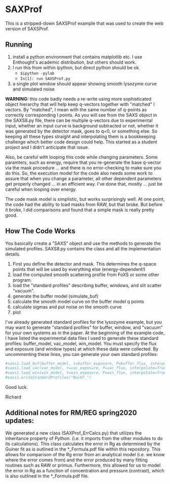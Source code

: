 # SAXProf
This is a stripped-down SAXSProf example that was used to create the web version of SAXSProf.

## Running
1. install a python environment that contains matplotlib etc. I use Enthought's academic distribution, but others should work.
2. I run this from within ipython, but direct python should be ok.
    * `$ipython -pylab`
	* `In[1]: run SAXSProf.py`
3. a single plot window should appear showing smooth lysozyme curve and simulated noise

**WARNING:** this code badly needs a re-write using more sophisticated object hierarchy that will help keep q-vectors together with "matched" I vectors. By "matched", I mean with the same number of q-points as correctly corresponding I points. As you will see from the SAXS object in the SAXS8.py file, there can be multiple q-vectors due to experimental input, whether an input curve is background subtracted or not, whether it was generated by the detector mask, goes to q=0, or something else. So keeping all these types straight and interpolating them is a bookkeeping challenge which better code design could help. This started as a student project and I didn't anticipate that issue. 

Also, be careful with looping this code while changing parameters. Some paramters, such as energy, require that you re-generate the base q-vector via the mask procedure ... and there is no error-checking to make sure you do this. So, the execution model for the code also needs some work to assure that when you change a parameter, all other dependent parameters get properly changed ... in an efficient way. I've done that, mostly ... just be careful when looping over energy.

The code mask model is simplistic, but works surprisingly well. At one point, the code had the ability to load masks from RAW, but that broke. But before it broke, I did comparisons and found that a simple mask is really pretty good.

## How The Code Works
You basically create a "SAXS" object and use the methods to generate the simulated profiles. SAXS8.py contains the class and all the implementation details.

1. First you define the detector and mask. This determines the q-space points that will be used by everything else (energy-dependent!)
2. load the computed smooth scattering profile from FoXS or some other program. 
3. load the "standard profiles" describing buffer, windows, and slit scatter "vacuum".
4. generate the buffer model (simulate_buf)
5. calculate the smooth model curve on the buffer model q points
6. calculate sigmas and put noise on the smooth curve
7. plot

  I've already generated standard profiles for the lysozyme example, but you may want to generate
  "standard profiles" for buffer, window, and "vacuum" for your own systems as in the paper.
  At the beginning of the example code, I have listed the experimental data files
  I used to generate these standard profiles: buffer_model, vac_model, win_model.
  You must specify the flux and exposure (and window types) at which these data were collected.
  By uncommenting these lines, you can generate your own standard profiles:

```python
#saxs1.load_buf(buffer_model, t=buffer_exposure, P=buffer_flux, interpolate=True, q_array = saxs1.default_q)
#saxs1.load_vac(vac_model, t=vac_exposure, P=vac_flux, interpolate=True, q_array = saxs1.default_q)
#saxs1.load_win(win_model, t=win_exposure, P=win_flux, interpolate=True, q_array = saxs1.default_q)
#saxs1.writeStandardProfiles("Nov07_")
```

Good luck. 

Richard

## Additional notes for RM/REG spring2020 updates:

We generated a new class (SAXProf_ErrCalcs.py) that utilizes the inheritance property of Python. (i.e. it imports from the other modules to do its calculations).
This class calculates the error in Rg as determined by the Guiner fit as is outlined in the *_Formula.pdf file within this repository.
This allows for comparison of the Rg error from an analytical model (i.e. we know where the error comes from) and the error produced by many fitting routines
such as RAW or primus.
Furthermore, this allowed for us to model the error in Rg as a function of concentration and pressure (contrast), which is also outlined in the *_Formula.pdf file.
